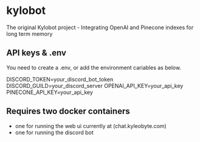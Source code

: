 # kylobot
The original Kylobot project -  Integrating  OpenAI and Pinecone indexes for long term memory

## API keys & .env
You need to create a .env, or add the environment cariables as below. 

DISCORD_TOKEN=your_discord_bot_token 
DISCORD_GUILD=your_discord_server 
OPENAI_API_KEY=your_api_key 
PINECONE_API_KEY=your_api_key 

## Requires two docker containers
 - one for running the web ui currently at (chat.kyleobyte.com)
 - one for running the discord bot
 


